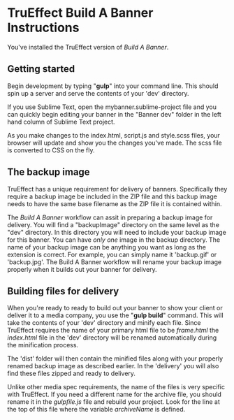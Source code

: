 # TruEffect Build A Banner Instructions

You've installed the TruEffect version of *Build A Banner*.

## Getting started

Begin development by typing "**gulp**" into your command line. This should spin up a server and serve the contents of your 'dev' directory.

If you use Sublime Text, open the mybanner.sublime-project file and you can quickly begin editing your banner in the "Banner dev" folder in the left hand column of Sublime Text project. 

As you make changes to the index.html, script.js and style.scss files, your browser will update and show you the changes you've made. The scss file is converted to CSS on the fly.

## The backup image

TruEffect has a unique requirement for delivery of banners. Specifically they require a backup image be included in the ZIP file and this backup image needs to have the same base filename as the ZIP file it is contained within.

The *Build A Banner* workflow can assit in preparing a backup image for delivery. You will find a "backupImage" directory on the same level as the "dev" directory. In this directory you will need to include your backup image for this banner. You can have *only one* image in the backup directory. The name of your backup image can be anything you want as long as the extension is correct. For example, you can simply name it 'backup.gif' or 'backup.jpg'. The Build A Banner workflow will rename your backup image properly when it builds out your banner for delivery. 

## Building files for delivery

When you're ready to ready to build out your banner to show your client or deliver it to a media company, you use the "**gulp build**" command. This will take the contents of your 'dev' directory and minify each file. Since TruEffect requires the name of your primary html file to be *frame.html* the *index.html* file in the 'dev' directory will be renamed automatically during the minification process. 

The 'dist' folder will then contain the minified files along with your properly renamed backup image as described earlier. In the 'delivery' you will also find these files zipped and ready to delivery. 

Unlike other media spec requirements, the name of the files is very specific with TruEffect. If you need a different name for the archive file, you should rename it in the *gulpfile.js* file and rebuild your project. Look for the line at the top of this file where the variable *archiveName* is defined.